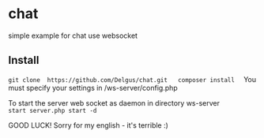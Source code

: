 # chat
simple example for chat use websocket

## Install  
``
git clone  https://github.com/Delgus/chat.git  
composer install  
``
You must specify your settings in /ws-server/config.php  

To start the server web socket as daemon in directory ws-server  
``
start server.php start -d  
``

GOOD LUCK! Sorry for my english - it's terrible :)  
